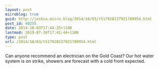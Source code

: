 ```yaml
---
layout: post
microblog: true
guid: http://joshua.micro.blog/2014/10/03/t517928137921789954.html
post_id: 40255
date: 2014-10-03T17:44:25+1100
lastmod: 2019-07-30T17:41:44+1100
type: post
url: /2014/10/03/t517928137921789954.html
---
```

Can anyone recommend an electrician on the Gold Coast? Our hot water system is on strike, showers are forecast with a cold front expected.
